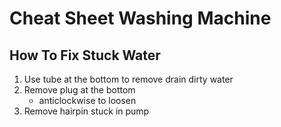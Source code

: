 # Cheat Sheet Washing Machine

## How To Fix Stuck Water

1. Use tube at the bottom to remove drain dirty water
1. Remove plug at the bottom
   - anticlockwise to loosen
1. Remove hairpin stuck in pump
